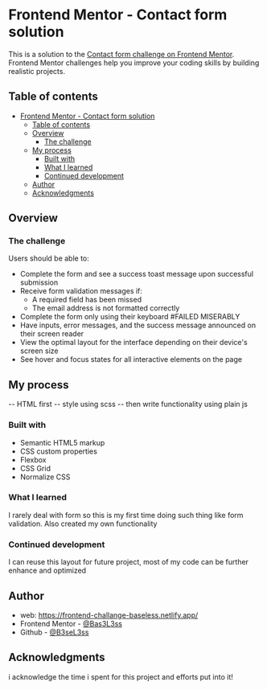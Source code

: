 # Frontend Mentor - Contact form solution

This is a solution to the [Contact form challenge on Frontend Mentor](https://github.com/Bas3L3ss/frontend-challange-2-2-). Frontend Mentor challenges help you improve your coding skills by building realistic projects.

## Table of contents

- [Frontend Mentor - Contact form solution](#frontend-mentor---contact-form-solution)
  - [Table of contents](#table-of-contents)
  - [Overview](#overview)
    - [The challenge](#the-challenge)
  - [My process](#my-process)
    - [Built with](#built-with)
    - [What I learned](#what-i-learned)
    - [Continued development](#continued-development)
  - [Author](#author)
  - [Acknowledgments](#acknowledgments)

## Overview

### The challenge

Users should be able to:

- Complete the form and see a success toast message upon successful submission
- Receive form validation messages if:
  - A required field has been missed
  - The email address is not formatted correctly
- Complete the form only using their keyboard #FAILED MISERABLY
- Have inputs, error messages, and the success message announced on their screen reader
- View the optimal layout for the interface depending on their device's screen size
- See hover and focus states for all interactive elements on the page

## My process

-- HTML first
-- style using scss
-- then write functionality using plain js

### Built with

- Semantic HTML5 markup
- CSS custom properties
- Flexbox
- CSS Grid
- Normalize CSS

### What I learned

I rarely deal with form so this is my first time doing such thing like form validation. Also created my own functionality

### Continued development

I can reuse this layout for future project, most of my code can be further enhance and optimized

## Author

- web: https://frontend-challange-baseless.netlify.app/
- Frontend Mentor - [@Bas3L3ss](https://www.frontendmentor.io/profile/Bas3L3ss)
- Github - [@B3seL3ss](https://github.com/Bas3L3ss)

## Acknowledgments

i acknowledge the time i spent for this project and efforts put into it!
